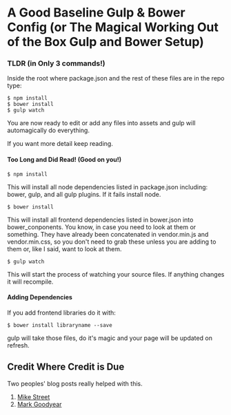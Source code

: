 A Good Baseline Gulp & Bower Config (or The Magical Working Out of the Box Gulp and Bower Setup)
=======================================================

### TLDR (in Only 3 commands!)

Inside the root where package.json and the rest of these files are in the repo type: 

	$ npm install
	$ bower install
	$ gulp watch

You are now ready to edit or add any files into assets and gulp will automagically do everything. 

If you want more detail keep reading.


#### Too Long and Did Read! (Good on you!)

	$ npm install

This will install all node dependencies listed in package.json including: bower, gulp, and all gulp plugins. If it fails install node.

	$ bower install

This will install all frontend dependencies listed in bower.json into bower_conponents. You know, in case you need to look at them or something. They have already been concatenated in vendor.min.js and vendor.min.css, so you don't need to grab these unless you are adding to them or, like I said, want to look at them.

	$ gulp watch

This will start the process of watching your source files. If anything changes it will recompile. 

#### Adding Dependencies 

If you add frontend libraries do it with: 

	$ bower install libraryname --save 

gulp will take those files, do it's magic and your page will be updated on refresh. 


## Credit Where Credit is Due

Two peoples' blog posts really helped with this.
1. [Mike Street](http://www.mikestreety.co.uk/blog/an-advanced-gulpjs-file)
2. [Mark Goodyear](http://markgoodyear.com/2014/01/getting-started-with-gulp/)
